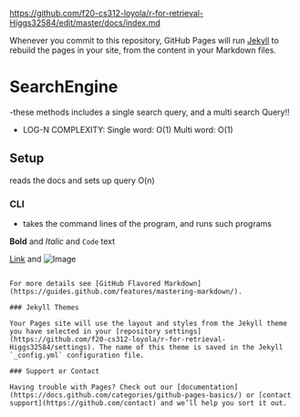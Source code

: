 https://github.com/f20-cs312-loyola/r-for-retrieval-Higgs32584/edit/master/docs/index.md

Whenever you commit to this repository, GitHub Pages will run [Jekyll](https://jekyllrb.com/) to rebuild the pages in your site, from the content in your Markdown files.

# SearchEngine
-these methods includes a single search query, and a multi search Query!!
- LOG-N COMPLEXITY:
Single word: O(1)
Multi word: O(1)
## Setup
reads the docs and sets up query
O(n)
### CLI
 - takes the command lines of the program, and runs such programs



**Bold** and _Italic_ and `Code` text

[Link](url) and ![Image](src)
```

For more details see [GitHub Flavored Markdown](https://guides.github.com/features/mastering-markdown/).

### Jekyll Themes

Your Pages site will use the layout and styles from the Jekyll theme you have selected in your [repository settings](https://github.com/f20-cs312-loyola/r-for-retrieval-Higgs32584/settings). The name of this theme is saved in the Jekyll `_config.yml` configuration file.

### Support or Contact

Having trouble with Pages? Check out our [documentation](https://docs.github.com/categories/github-pages-basics/) or [contact support](https://github.com/contact) and we’ll help you sort it out.
